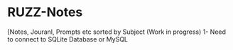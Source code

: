 # RUZZ-Notes

[Notes, Jouranl, Prompts etc sorted by Subject  (Work in progress)
1- Need to connect to SQLite Database or MySQL 
